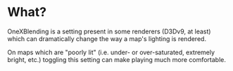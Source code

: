 # What?

OneXBlending is a setting present in some renderers (D3Dv9, at least) which can dramatically change the way a map's lighting is rendered. 

On maps which are "poorly lit" (i.e. under- or over-saturated, extremely bright, etc.) toggling this setting can make playing much more comfortable.
